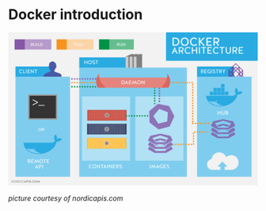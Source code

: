 # Docker introduction

![Docker Infrastructure](css/img/docker_architecture.png)

*picture courtesy of nordicapis.com*

